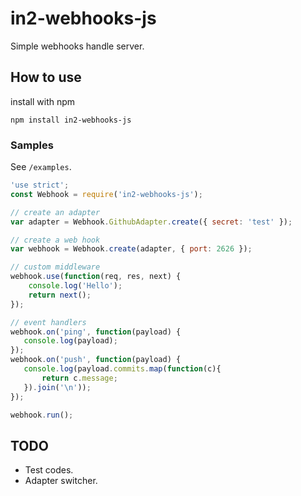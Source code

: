 # in2-webhooks-js

Simple webhooks handle server.

## How to use

install with npm

```
npm install in2-webhooks-js
```

### Samples

See `/examples`.

```javascript
'use strict';
const Webhook = require('in2-webhooks-js');

// create an adapter
var adapter = Webhook.GithubAdapter.create({ secret: 'test' });

// create a web hook
var webhook = Webhook.create(adapter, { port: 2626 });

// custom middleware
webhook.use(function(req, res, next) {
    console.log('Hello');
    return next();
});

// event handlers
webhook.on('ping', function(payload) {
   console.log(payload);
});
webhook.on('push', function(payload) {
   console.log(payload.commits.map(function(c){
       return c.message;
   }).join('\n'));
});

webhook.run();
```

## TODO

- Test codes.
- Adapter switcher.